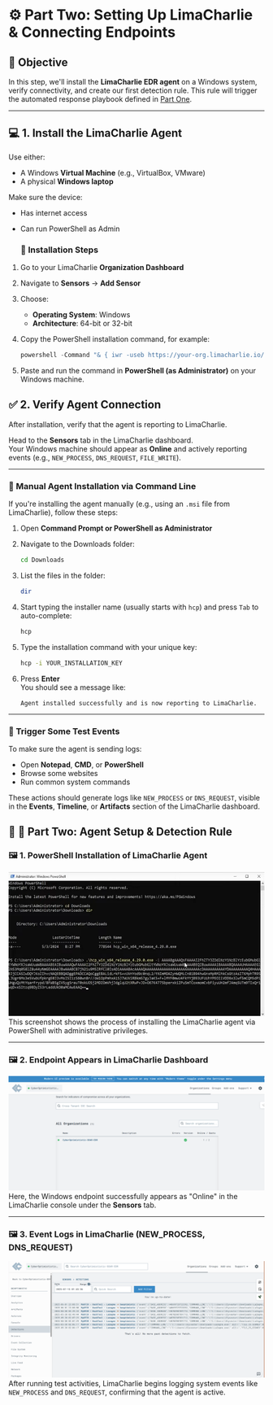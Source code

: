 # ⚙️ Part Two: Setting Up LimaCharlie & Connecting Endpoints

## 🎯 Objective

In this step, we'll install the **LimaCharlie EDR agent** on a Windows system, verify connectivity, and create our first detection rule. This rule will trigger the automated response playbook defined in [Part One](./part-one-playbook.md).

---

## 💻 1. Install the LimaCharlie Agent

Use either:
- A Windows **Virtual Machine** (e.g., VirtualBox, VMware)
- A physical **Windows laptop**

Make sure the device:
- Has internet access
- Can run PowerShell as Admin

  ### 🔽 Installation Steps

1. Go to your LimaCharlie **Organization Dashboard**
2. Navigate to **Sensors** → **Add Sensor**
3. Choose:
   - **Operating System**: Windows
   - **Architecture**: 64-bit or 32-bit


4. Copy the PowerShell installation command, for example:

    ```powershell
    powershell -Command "& { iwr -useb https://your-org.limacharlie.io/install.ps1 | iex }"
    ```

5. Paste and run the command in **PowerShell (as Administrator)** on your Windows machine.
   

## ✅ 2. Verify Agent Connection

After installation, verify that the agent is reporting to LimaCharlie.

Head to the **Sensors** tab in the LimaCharlie dashboard.  
Your Windows machine should appear as **Online** and actively reporting events (e.g., `NEW_PROCESS`, `DNS_REQUEST`, `FILE_WRITE`).

---

### 🔧 Manual Agent Installation via Command Line

If you're installing the agent manually (e.g., using an `.msi` file from LimaCharlie), follow these steps:

1. Open **Command Prompt or PowerShell as Administrator**

2. Navigate to the Downloads folder:

    ```bash
    cd Downloads
    ```

3. List the files in the folder:

    ```bash
    dir
    ```

4. Start typing the installer name (usually starts with `hcp`) and press `Tab` to auto-complete:

    ```bash
    hcp
    ```

5. Type the installation command with your unique key:

    ```bash
    hcp -i YOUR_INSTALLATION_KEY
    ```

6. Press **Enter**  
   You should see a message like:

    ```
    Agent installed successfully and is now reporting to LimaCharlie.
    ```

---

### 🧪 Trigger Some Test Events

To make sure the agent is sending logs:

- Open **Notepad**, **CMD**, or **PowerShell**
- Browse some websites
- Run common system commands

These actions should generate logs like `NEW_PROCESS` or `DNS_REQUEST`, visible in the **Events**, **Timeline**, or **Artifacts** section of the LimaCharlie dashboard.

## 🔹 📂 Part Two: Agent Setup & Detection Rule

### 🖼️ 1. PowerShell Installation of LimaCharlie Agent

![Agent Installation](./screenshots/agent-install.png)  
This screenshot shows the process of installing the LimaCharlie agent via PowerShell with administrative privileges.

---

### 🖼️ 2. Endpoint Appears in LimaCharlie Dashboard

![Endpoint Online](./screenshots/lc-endpoint-online.png)  
Here, the Windows endpoint successfully appears as "Online" in the LimaCharlie console under the **Sensors** tab.

---

### 🖼️ 3. Event Logs in LimaCharlie (NEW_PROCESS, DNS_REQUEST)

![Event Logs](./screenshots/lc-event-logs.png)  
After running test activities, LimaCharlie begins logging system events like `NEW_PROCESS` and `DNS_REQUEST`, confirming that the agent is active.

